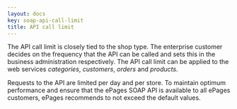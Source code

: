 ```yaml
---
layout: docs
key: soap-api-call-limit
title: API call limit
---
```


The API call limit is closely tied to the shop type.
The enterprise customer decides on the frequency that the API can be called and sets this in the business administration respectively.
The API call limit can be applied to the web services *categories*, *customers*, *orders* and *products*.

Requests to the API are limited per day and per store.
To maintain optimum performance and ensure that the ePages SOAP API is available to all ePages customers, ePages recommends to not exceed the default values.
